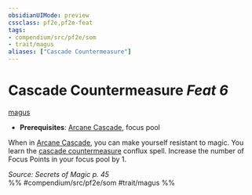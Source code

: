 ```yaml
---
obsidianUIMode: preview
cssclass: pf2e,pf2e-feat
tags:
- compendium/src/pf2e/som
- trait/magus
aliases: ["Cascade Countermeasure"]
---
```

# Cascade Countermeasure  *Feat 6*  
[magus](../../rules/traits/magus-som.md)  

- **Prerequisites**: [Arcane Cascade](../../rules/actions/arcane-cascade-som.md), focus pool

When in [Arcane Cascade](../../rules/actions/arcane-cascade-som.md), you can make yourself resistant to magic. You learn the [cascade countermeasure](../spells/cascade-countermeasure-som.md) conflux spell. Increase the number of Focus Points in your focus pool by 1.

*Source: Secrets of Magic p. 45*  
%% #compendium/src/pf2e/som #trait/magus %%